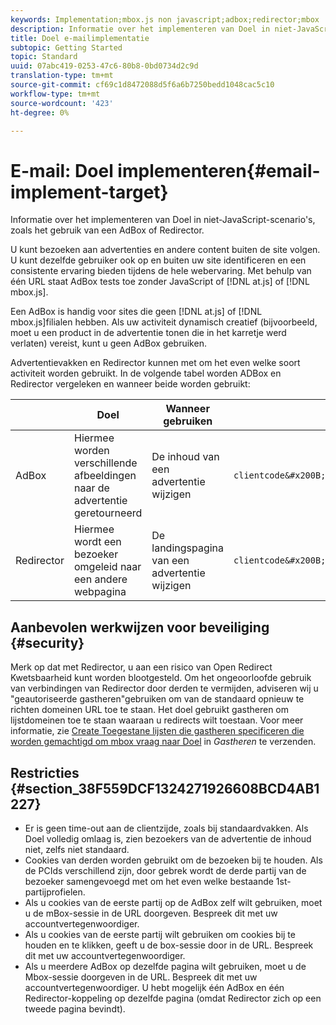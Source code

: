 ```yaml
---
keywords: Implementation;mbox.js non javascript;adbox;redirector;mbox
description: Informatie over het implementeren van Doel in niet-JavaScript-scenario's, zoals het gebruik van een AdBox of Redirector.
title: Doel e-mailimplementatie
subtopic: Getting Started
topic: Standard
uuid: 07abc419-0253-47c6-80b8-0bd0734d2c9d
translation-type: tm+mt
source-git-commit: cf69c1d8472088d5f6a6b7250bedd1048cac5c10
workflow-type: tm+mt
source-wordcount: '423'
ht-degree: 0%

---
```



# E-mail: Doel implementeren{#email-implement-target}

Informatie over het implementeren van Doel in niet-JavaScript-scenario&#39;s, zoals het gebruik van een AdBox of Redirector.

U kunt bezoeken aan advertenties en andere content buiten de site volgen. U kunt dezelfde gebruiker ook op en buiten uw site identificeren en een consistente ervaring bieden tijdens de hele webervaring. Met behulp van één URL staat AdBox tests toe zonder JavaScript of [!DNL at.js] of [!DNL mbox.js].

Een AdBox is handig voor sites die geen [!DNL at.js] of [!DNL mbox.js]filialen hebben. Als uw activiteit dynamisch creatief (bijvoorbeeld, moet u een product in de advertentie tonen die in het karretje werd verlaten) vereist, kunt u geen AdBox gebruiken.

Advertentievakken en Redirector kunnen met om het even welke soort activiteit worden gebruikt. In de volgende tabel worden ADBox en Redirector vergeleken en wanneer beide worden gebruikt:

|  | Doel | Wanneer gebruiken | URL-structuur | Type voorstel | Inhoud voorstellen |
|--- |--- |--- |--- |--- |--- |
| AdBox | Hiermee worden verschillende afbeeldingen naar de advertentie geretourneerd | De inhoud van een advertentie wijzigen | `clientcode&#x200B;.tt.&#x200B;omtrdc&#x200B;.net/&#x200B;m2&#x200B;/&#x200B;clientcode/ubox/&#x200B;image?` | omleiding | URL voor een afbeelding |
| Redirector | Hiermee wordt een bezoeker omgeleid naar een andere webpagina | De landingspagina van een advertentie wijzigen | `clientcode&#x200B;.tt.omtrdc.net/&#x200B;m2/clientcode&#x200B;/ubox/page?` | omleiding | URL voor een pagina |

## Aanbevolen werkwijzen voor beveiliging {#security}

Merk op dat met Redirector, u aan een risico van Open Redirect Kwetsbaarheid kunt worden blootgesteld. Om het ongeoorloofde gebruik van verbindingen van Redirector door derden te vermijden, adviseren wij u &quot;geautoriseerde gastheren&quot;gebruiken om van de standaard opnieuw te richten domeinen URL toe te staan. Het doel gebruikt gastheren om lijstdomeinen toe te staan waaraan u redirects wilt toestaan. Voor meer informatie, zie [Create Toegestane lijsten die gastheren specificeren die worden gemachtigd om mbox vraag naar Doel](/help/administrating-target/hosts.md#whitelist) in *Gastheren* te verzenden.

## Restricties {#section_38F559DCF1324271926608BCD4AB1227}

* Er is geen time-out aan de clientzijde, zoals bij standaardvakken. Als Doel volledig omlaag is, zien bezoekers van de advertentie de inhoud niet, zelfs niet standaard.
* Cookies van derden worden gebruikt om de bezoeken bij te houden. Als de PCIds verschillend zijn, door gebrek wordt de derde partij van de bezoeker samengevoegd met om het even welke bestaande 1st-partijprofielen.
* Als u cookies van de eerste partij op de AdBox zelf wilt gebruiken, moet u de mBox-sessie in de URL doorgeven. Bespreek dit met uw accountvertegenwoordiger.
* Als u cookies van de eerste partij wilt gebruiken om cookies bij te houden en te klikken, geeft u de box-sessie door in de URL. Bespreek dit met uw accountvertegenwoordiger.
* Als u meerdere AdBox op dezelfde pagina wilt gebruiken, moet u de Mbox-sessie doorgeven in de URL. Bespreek dit met uw accountvertegenwoordiger. U hebt mogelijk één AdBox en één Redirector-koppeling op dezelfde pagina (omdat Redirector zich op een tweede pagina bevindt).